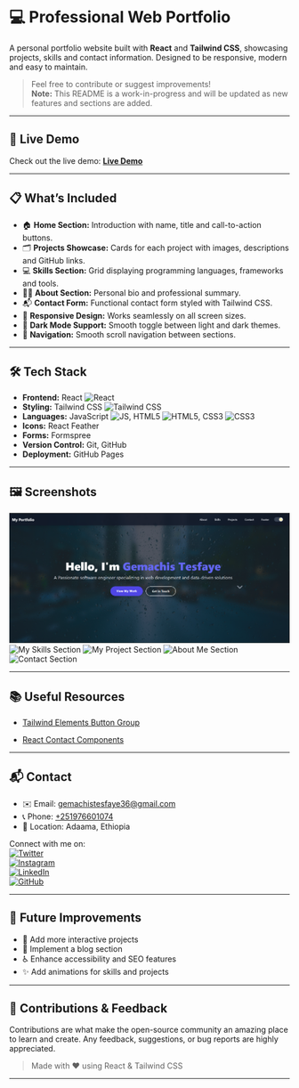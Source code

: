 # 💻 Professional Web Portfolio

A personal portfolio website built with **React** and **Tailwind CSS**, showcasing projects, skills and contact information. Designed to be responsive, modern and easy to maintain.

> Feel free to contribute or suggest improvements!  
> **Note:** This README is a work-in-progress and will be updated as new features and sections are added.

---

## 🚀 Live Demo

Check out the live demo: **[Live Demo](https://urjiiko1.github.io/Portfolio/)**

---

## 📋 What’s Included

- 🏠 **Home Section:** Introduction with name, title and call-to-action buttons.  
- 🗂 **Projects Showcase:** Cards for each project with images, descriptions and GitHub links.  
- 💻 **Skills Section:** Grid displaying programming languages, frameworks and tools.  
- 🙋‍♂️ **About Section:** Personal bio and professional summary.  
- 📬 **Contact Form:** Functional contact form styled with Tailwind CSS.  
- 📱 **Responsive Design:** Works seamlessly on all screen sizes.  
- 🌙 **Dark Mode Support:** Smooth toggle between light and dark themes.  
- 🔗 **Navigation:** Smooth scroll navigation between sections.

---

## 🛠 Tech Stack

- **Frontend:** React ![React](https://img.shields.io/badge/React-61DAFB?logo=react&logoColor=black)  
- **Styling:** Tailwind CSS ![Tailwind CSS](https://img.shields.io/badge/Tailwind%20CSS-38B2AC?logo=tailwind-css&logoColor=white)  
- **Languages:** JavaScript ![JS](https://img.shields.io/badge/JavaScript-F7DF1E?logo=javascript&logoColor=black), HTML5 ![HTML5](https://img.shields.io/badge/HTML5-E34F26?logo=html5&logoColor=white), CSS3 ![CSS3](https://img.shields.io/badge/CSS3-1572B6?logo=css3&logoColor=white)  
- **Icons:** React Feather  
- **Forms:** Formspree  
- **Version Control:** Git, GitHub  
- **Deployment:** GitHub Pages  

---

## 🖼 Screenshots

![Front View](https://github.com/urjiiko1/Portfolio/blob/main/public%2FScreenshoot%2FFrontView.png)
![My Skills Section](https://raw.githubusercontent.com/urjiiko1/personal-portofolio/main/public/Screenshoot/Myskill.png)
![My Project Section](https://raw.githubusercontent.com/urjiiko1/personal-portofolio/main/public/Screenshoot/Myproject.png)
![About Me Section](https://raw.githubusercontent.com/urjiiko1/personal-portofolio/main/public/Screenshoot/Aboutme.png)
![Contact Section](https://raw.githubusercontent.com/urjiiko1/personal-portofolio/main/public/Screenshoot/Contact.png)


---



## 📚 Useful Resources



- [Tailwind Elements Button Group](https://tw-elements.com/docs/react/components/button-group/)

- [React Contact Components](https://reactcomponents.com/?tags=contact&type=components&id=78)



---



## 📬 Contact

- ✉️ Email: [gemachistesfaye36@gmail.com](mailto:gemachistesfaye36@gmail.com)  
- 📞 Phone: [ +251976601074](tel:+251976601074)  
- 📍 Location: Adaama, Ethiopia  

Connect with me on:  
[![Twitter](https://img.shields.io/badge/Twitter-1DA1F2?logo=twitter&logoColor=white)](https://x.com/GemachisTe79854)  
[![Instagram](https://img.shields.io/badge/Instagram-E4405F?logo=instagram&logoColor=white)](https://www.instagram.com/urjiiko1)  
[![LinkedIn](https://img.shields.io/badge/LinkedIn-0077B5?logo=linkedin&logoColor=white)](https://www.linkedin.com/in/gemachis-tesfaye-137196318)  
[![GitHub](https://img.shields.io/badge/GitHub-181717?logo=github&logoColor=white)](https://github.com/urjiiko1)

---

## 🚧 Future Improvements

- 🌟 Add more interactive projects  
- 📝 Implement a blog section  
- ♿ Enhance accessibility and SEO features  
- ✨ Add animations for skills and projects


---


## 🤝 Contributions & Feedback

Contributions are what make the open-source community an amazing place to learn and create. Any feedback, suggestions, or bug reports are highly appreciated.



> Made with ❤️ using React & Tailwind CSS





---